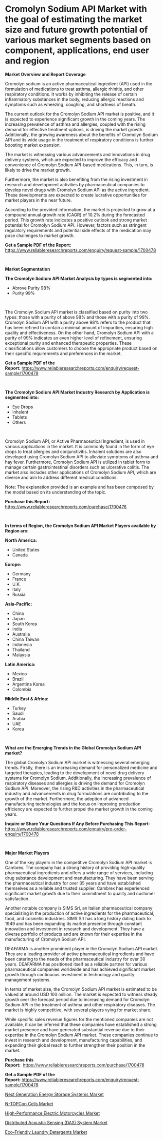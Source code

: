 <p><h1>Cromolyn Sodium API Market with the goal of estimating the market size and future growth potential of various market segments based on component, applications, end user and region</h1></p><p><strong>Market Overview and Report Coverage</strong></p>
<p><p>Cromolyn sodium is an active pharmaceutical ingredient (API) used in the formulation of medications to treat asthma, allergic rhinitis, and other respiratory conditions. It works by inhibiting the release of certain inflammatory substances in the body, reducing allergic reactions and symptoms such as wheezing, coughing, and shortness of breath.</p><p>The current outlook for the Cromolyn Sodium API market is positive, and it is expected to experience significant growth in the coming years. The increasing prevalence of asthma and allergies, coupled with the rising demand for effective treatment options, is driving the market growth. Additionally, the growing awareness about the benefits of Cromolyn Sodium API and its wide usage in the treatment of respiratory conditions is further boosting market expansion.</p><p>The market is witnessing various advancements and innovations in drug delivery systems, which are expected to improve the efficacy and convenience of Cromolyn Sodium API-based medications. This, in turn, is likely to drive the market growth.</p><p>Furthermore, the market is also benefiting from the rising investment in research and development activities by pharmaceutical companies to develop novel drugs with Cromolyn Sodium API as the active ingredient. These developments are expected to create lucrative opportunities for market players in the near future.</p><p>According to the provided information, the market is projected to grow at a compound annual growth rate (CAGR) of 10.2% during the forecasted period. This growth rate indicates a positive outlook and strong market potential for Cromolyn Sodium API. However, factors such as stringent regulatory requirements and potential side effects of the medication may pose challenges to market growth.</p></p>
<p><strong>Get a Sample PDF of the Report:</strong> <a href="https://www.reliableresearchreports.com/enquiry/request-sample/1700478">https://www.reliableresearchreports.com/enquiry/request-sample/1700478</a></p>
<p>&nbsp;</p>
<p><strong>Market Segmentation</strong></p>
<p><strong>The Cromolyn Sodium API Market Analysis by types is segmented into:</strong></p>
<p><ul><li>Abrove Purity 98%</li><li>Purity 99%</li></ul></p>
<p>&nbsp;</p>
<p><p>The Cromolyn Sodium API market is classified based on purity into two types: those with a purity of above 98% and those with a purity of 99%. Cromolyn Sodium API with a purity above 98% refers to the product that has been refined to contain a minimal amount of impurities, ensuring high quality and effectiveness. On the other hand, Cromolyn Sodium API with a purity of 99% indicates an even higher level of refinement, ensuring exceptional purity and enhanced therapeutic properties. These classifications allow customers to choose the appropriate product based on their specific requirements and preferences in the market.</p></p>
<p><strong>Get a Sample PDF of the Report:</strong>&nbsp;<a href="https://www.reliableresearchreports.com/enquiry/request-sample/1700478">https://www.reliableresearchreports.com/enquiry/request-sample/1700478</a></p>
<p>&nbsp;</p>
<p><strong>The Cromolyn Sodium API Market Industry Research by Application is segmented into:</strong></p>
<p><ul><li>Eye Drops</li><li>Inhalent</li><li>Tablets</li><li>Others</li></ul></p>
<p>&nbsp;</p>
<p><p>Cromolyn Sodium API, or Active Pharmaceutical Ingredient, is used in various applications in the market. It is commonly found in the form of eye drops to treat allergies and conjunctivitis. Inhalent solutions are also developed using Cromolyn Sodium API to alleviate symptoms of asthma and hay fever. Furthermore, Cromolyn Sodium API is utilized in tablet form to manage certain gastrointestinal disorders such as ulcerative colitis. The market also includes other applications of Cromolyn Sodium API, which are diverse and aim to address different medical conditions. </p><p>Note: The explanation provided is an example and has been composed by the  model based on its understanding of the topic.</p></p>
<p><strong>Purchase this Report:</strong>&nbsp; <a href="https://www.reliableresearchreports.com/purchase/1700478">https://www.reliableresearchreports.com/purchase/1700478</a></p>
<p>&nbsp;</p>
<p><strong>In terms of Region, the Cromolyn Sodium API Market Players available by Region are:</strong></p>
<p>
    <p> <strong> North America: </strong>
        <ul>
            <li>United States</li>
            <li>Canada</li>
        </ul>
        </p> 
    <p> <strong> Europe: </strong>
        <ul>
            <li>Germany</li>
            <li>France</li>
            <li>U.K.</li>
            <li>Italy</li>
            <li>Russia</li>
        </ul>
        </p> 
    <p> <strong> Asia-Pacific: </strong>
        <ul>
            <li>China</li>
            <li>Japan</li>
            <li>South Korea</li>
            <li>India</li>
            <li>Australia</li>
            <li>China Taiwan</li>
            <li>Indonesia</li>
            <li>Thailand</li>
            <li>Malaysia</li>
        </ul>
        </p> 
    <p> <strong> Latin America: </strong>
        <ul>
            <li>Mexico</li>
            <li>Brazil</li>
            <li>Argentina Korea</li>
            <li>Colombia</li>
        </ul>
        </p> 
    <p> <strong> Middle East & Africa: </strong>
        <ul>
            <li>Turkey</li>
            <li>Saudi</li>
            <li>Arabia</li>
            <li>UAE</li>
            <li>Korea</li>
        </ul>
    </p>
    </p>
<p>&nbsp;</p>
<p><strong>What are the Emerging Trends in the Global Cromolyn Sodium API market?</strong></p>
<p><p>The global Cromolyn Sodium API market is witnessing several emerging trends. Firstly, there is an increasing demand for personalized medicine and targeted therapies, leading to the development of novel drug delivery systems for Cromolyn Sodium. Additionally, the increasing prevalence of respiratory diseases and allergies is driving the demand for Cromolyn Sodium API. Moreover, the rising R&D activities in the pharmaceutical industry and advancements in drug formulations are contributing to the growth of the market. Furthermore, the adoption of advanced manufacturing technologies and the focus on improving production efficiency are expected to further propel the market growth in the coming years.</p></p>
<p><strong>Inquire or Share Your Questions If Any Before Purchasing This Report</strong>- <a href="https://www.reliableresearchreports.com/enquiry/pre-order-enquiry/1700478">https://www.reliableresearchreports.com/enquiry/pre-order-enquiry/1700478</a></p>
<p>&nbsp;</p>
<p><strong>Major Market Players</strong></p>
<p><p>One of the key players in the competitive Cromolyn Sodium API market is Cambrex. The company has a strong history of providing high-quality pharmaceutical ingredients and offers a wide range of services, including drug substance development and manufacturing. They have been serving the pharmaceutical industry for over 35 years and have established themselves as a reliable and trusted supplier. Cambrex has experienced significant market growth due to their commitment to quality and customer satisfaction.</p><p>Another notable company is SIMS Srl, an Italian pharmaceutical company specializing in the production of active ingredients for the pharmaceutical, food, and cosmetic industries. SIMS Srl has a long history dating back to 1949 and has been expanding its market presence through constant innovation and investment in research and development. They have a diverse portfolio of products and are known for their expertise in the manufacturing of Cromolyn Sodium API.</p><p>DEAFARMA is another prominent player in the Cromolyn Sodium API market. They are a leading provider of active pharmaceutical ingredients and have been catering to the needs of the pharmaceutical industry for over 30 years. DEAFARMA has positioned itself as a reliable partner for various pharmaceutical companies worldwide and has achieved significant market growth through continuous investment in technology and quality management systems.</p><p>In terms of market size, the Cromolyn Sodium API market is estimated to be valued at around USD 100 million. The market is expected to witness steady growth over the forecast period due to increasing demand for Cromolyn Sodium API in the treatment of asthma and other respiratory diseases. The market is highly competitive, with several players vying for market share.</p><p>While specific sales revenue figures for the mentioned companies are not available, it can be inferred that these companies have established a strong market presence and have generated substantial revenue due to their expertise in the Cromolyn Sodium API market. These companies continue to invest in research and development, manufacturing capabilities, and expanding their global reach to further strengthen their position in the market.</p></p>
<p><strong>Purchase this Report:</strong>&nbsp;&nbsp;<a href="https://www.reliableresearchreports.com/purchase/1700478">https://www.reliableresearchreports.com/purchase/1700478</a></p>
<p></p>
<p><strong>Get a Sample PDF of the Report:</strong>&nbsp;<a href="https://www.reliableresearchreports.com/enquiry/request-sample/1700478">https://www.reliableresearchreports.com/enquiry/request-sample/1700478</a></p>
<p><p><a href="https://github.com/kipkeeva/Market-Research-Report-List-1/blob/main/next-generation-energy-storage-systems-market.md">Next Generation Energy Storage Systems Market</a></p><p><a href="https://www.linkedin.com/pulse/n-topcon-cells-market-insights-players-forecast-till-2030-mtmyc/">N-TOPCon Cells Market</a></p><p><a href="https://github.com/provorikovar/Market-Research-Report-List-1/blob/main/high-performance-electric-motorcycles-market.md">High-Performance Electric Motorcycles Market</a></p><p><a href="https://www.linkedin.com/pulse/decoding-distributed-acoustic-sensing-das-system-market-mumxc/">Distributed Acoustic Sensing (DAS) System Market</a></p><p><a href="https://medium.com/@ishankishanrp23/eco-friendly-laundry-detergents-market-competitive-analysis-market-trends-and-forecast-to-2030-4b79242f896b">Eco-Friendly Laundry Detergents Market</a></p></p>